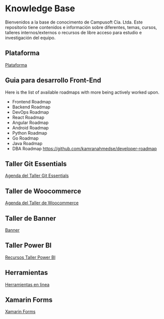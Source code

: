 # Knowledge Base
Bienvenidos a la base de conocimento de Campusoft Cía. Ltda.
Este repositorio tiene contenidos e información sobre diferentes, temas, cursos, talleres internos/externos o recursos de libre acceso para estudio e investigación del equipo.


## Plataforma
[Plataforma](platform_campusoft/index.md)


## Guia para desarrollo Front-End

Here is the list of available roadmaps with more being actively worked upon.
- Frontend Roadmap
- Backend Roadmap
- DevOps Roadmap
- React Roadmap
- Angular Roadmap
- Android Roadmap
- Python Roadmap
- Go Roadmap
- Java Roadmap
- DBA Roadmap
https://github.com/kamranahmedse/developer-roadmap


## Taller Git Essentials
[Agenda del Taller Git Essentials](taller_git_essentials/taller_git_essentials.md)

## Taller de Woocommerce
[Agenda del Taller de Woocommerce](taller_woocommerce/taller_woocommerce.md)

## Taller de Banner
[Banner](banner/banner.md)

## Taller Power BI
[Recursos Taller Power BI](taller_powerbi/taller_powerbi.md)


## Herramientas
[Herramientas en linea](tool/tool_live.md)

## Xamarin Forms
[Xamarin Forms](Xamarin/Xamarin.md)
